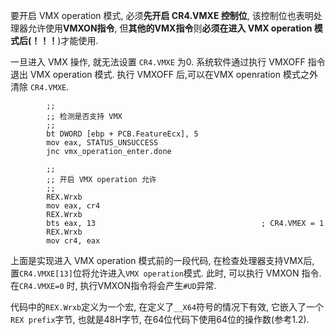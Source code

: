 
要开启 VMX operation 模式, 必须**先开启 CR4.VMXE 控制位**, 该控制位也表明处理器允许使用**VMXON指令**, 但**其他的VMX指令**则**必须在进入 VMX operation 模式后(！！！**)才能使用.

一旦进入 VMX 操作, 就无法设置 `CR4.VMXE` 为0. 系统软件通过执行 VMXOFF 指令退出 VMX operation 模式. 执行 VMXOFF 后, ​​可以在VMX openration 模式之外清除 `CR4.VMXE`. 

```x86asm
        ;;
        ;; 检测是否支持 VMX 
        ;;
        bt DWORD [ebp + PCB.FeatureEcx], 5
        mov eax, STATUS_UNSUCCESS
        jnc vmx_operation_enter.done        
        
        ;;
        ;; 开启 VMX operation 允许
        ;;
        REX.Wrxb
        mov eax, cr4
        REX.Wrxb
        bts eax, 13                                     ; CR4.VMEX = 1
        REX.Wrxb
        mov cr4, eax
```

上面是实现进入 VMX operation 模式前的一段代码, 在检查处理器支持VMX后, 置`CR4.VMXE[13]`位将允许进入`VMX operation`模式. 此时, 可以执行 VMXON 指令. 在`CR4.VMXE=0` 时, 执行VMXON指令将会产生`#UD`异常.

代码中的`REX.Wrxb`定义为一个宏, 在定义了`__X64`符号的情况下有效, 它嵌入了一个`REX prefix`字节, 也就是48H字节, 在64位代码下使用64位的操作数(参考1.2).